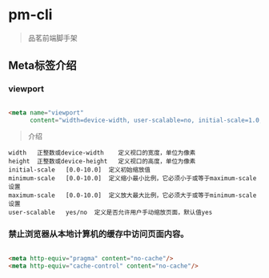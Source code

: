 # pm-cli

> 品茗前端脚手架

## Meta标签介绍

### viewport

```html

<meta name="viewport"
      content="width=device-width, user-scalable=no, initial-scale=1.0, maximum-scale=1.0, minimum-scale=1.0">
```

> 介绍

```
width   正整数或device-width    定义视口的宽度，单位为像素
height  正整数或device-height   定义视口的高度，单位为像素
initial-scale   [0.0-10.0]  定义初始缩放值
minimum-scale   [0.0-10.0]  定义缩小最小比例，它必须小于或等于maximum-scale设置
maximum-scale   [0.0-10.0]  定义放大最大比例，它必须大于或等于minimum-scale设置
user-scalable   yes/no  定义是否允许用户手动缩放页面，默认值yes
```

### 禁止浏览器从本地计算机的缓存中访问页面内容。

```html

<meta http-equiv="pragma" content="no-cache"/>
<meta http-equiv="cache-control" content="no-cache"/>
```